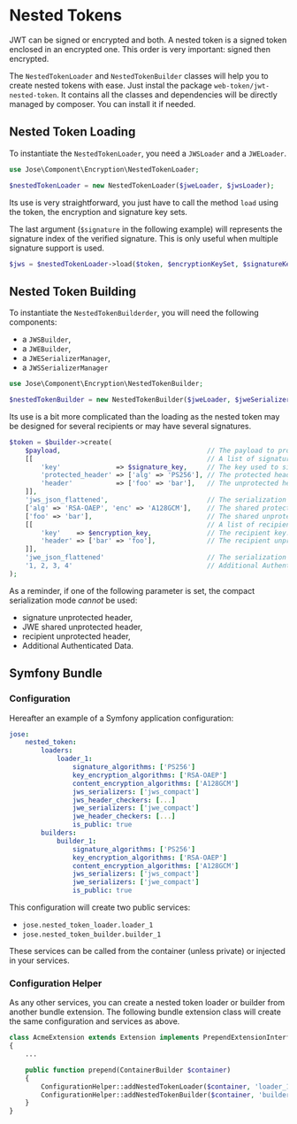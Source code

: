 # Nested Tokens

JWT can be signed or encrypted and both. A nested token is a signed token enclosed in an encrypted one. This order is very important: signed then encrypted.

The `NestedTokenLoader` and `NestedTokenBuilder` classes will help you to create nested tokens with ease. Just instal the package `web-token/jwt-nested-token`. It contains all the classes and dependencies will be directly managed by composer. You can install it if needed.

## Nested Token Loading

To instantiate the `NestedTokenLoader`, you need a `JWSLoader` and a `JWELoader`.

```php
use Jose\Component\Encryption\NestedTokenLoader;

$nestedTokenLoader = new NestedTokenLoader($jweLoader, $jwsLoader);
```

Its use is very straightforward, you just have to call the method `load` using the token, the encryption and signature key sets.

The last argument \(`$signature` in the following example\) will represents the signature index of the verified signature. This is only useful when multiple signature support is used.

```php
$jws = $nestedTokenLoader->load($token, $encryptionKeySet, $signatureKeySet, $signature);
```

## Nested Token Building

To instantiate the `NestedTokenBuilderder`, you will need the following components:

* a `JWSBuilder`,
* a `JWEBuilder`, 
* a `JWESerializerManager`,
* a `JWSSerializerManager`

```php
use Jose\Component\Encryption\NestedTokenBuilder;

$nestedTokenBuilder = new NestedTokenBuilder($jweLoader, $jweSerializerManager, $jwsLoader, $jwsSerializerManager);
```

Its use is a bit more complicated than the loading as the nested token may be designed for several recipients or may have several signatures.

```php
$token = $builder->create(
    $payload,                                     // The payload to protect
    [[                                            // A list of signatures. 'key' is mandatory and at least one of 'protected_header'/'header' has to be set.
        'key'              => $signature_key,     // The key used to sign. Mandatory.
        'protected_header' => ['alg' => 'PS256'], // The protected header. Optional.
        'header'           => ['foo' => 'bar'],   // The unprotected header. Optional.
    ]],
    'jws_json_flattened',                         // The serialization mode for the JWS
    ['alg' => 'RSA-OAEP', 'enc' => 'A128GCM'],    // The shared protected header. Optional.
    ['foo' => 'bar'],                             // The shared unprotected header. Optional.
    [[                                            // A list of recipients. 'key' is mandatory.
        'key'    => $encryption_key,              // The recipient key.
        'header' => ['bar' => 'foo'],             // The recipient unprotected header.
    ]],
    'jwe_json_flattened'                          // The serialization mode for the JWE.
    '1, 2, 3, 4'                                  // Additional Authenticated Data (AAD). Optional.
);
```

As a reminder, if one of the following parameter is set, the compact serialization mode _cannot_ be used:

* signature unprotected header,
* JWE shared unprotected header,
* recipient unprotected header,
* Additional Authenticated Data.

## Symfony Bundle

### Configuration

Hereafter an example of a Symfony application configuration:

```yaml
jose:
    nested_token:
        loaders:
            loader_1:
                signature_algorithms: ['PS256']
                key_encryption_algorithms: ['RSA-OAEP']
                content_encryption_algorithms: ['A128GCM']
                jws_serializers: ['jws_compact']
                jws_header_checkers: [...]
                jwe_serializers: ['jwe_compact']
                jwe_header_checkers: [...]
                is_public: true
        builders:
            builder_1:
                signature_algorithms: ['PS256']
                key_encryption_algorithms: ['RSA-OAEP']
                content_encryption_algorithms: ['A128GCM']
                jws_serializers: ['jws_compact']
                jwe_serializers: ['jwe_compact']
                is_public: true
```

This configuration will create two public services:

* `jose.nested_token_loader.loader_1`
* `jose.nested_token_builder.builder_1`

These services can be called from the container \(unless private\) or injected in your services.

### Configuration Helper

As any other services, you can create a nested token loader or builder from another bundle extension. The following bundle extension class will create the same configuration and services as above.

```php
class AcmeExtension extends Extension implements PrependExtensionInterface
{
    ...

    public function prepend(ContainerBuilder $container)
    {
        ConfigurationHelper::addNestedTokenLoader($container, 'loader_1', ['jwe_compact'], ['RSA-OAEP'], ['A128GCM'], ['DEF'], [], ['jws_compact'], ['PS256'], [], true, []);
        ConfigurationHelper::addNestedTokenBuilder($container, 'builder_1', ['jwe_compact'], ['RSA-OAEP'], ['A128GCM'], ['DEF'], ['jws_compact'], ['PS256'], true, []);
    }
}
```

